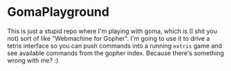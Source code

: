 GomaPlayground
==============

This is just a stupid repo where I'm playing with goma, which is (I shit you
not) sort of like "Webmachine for Gopher".  I'm going to use it to drive a
tetris interface so you can push commands into a running `extris` game and see
available commands from the gopher index.  Because there's something wrong with
me? :)

